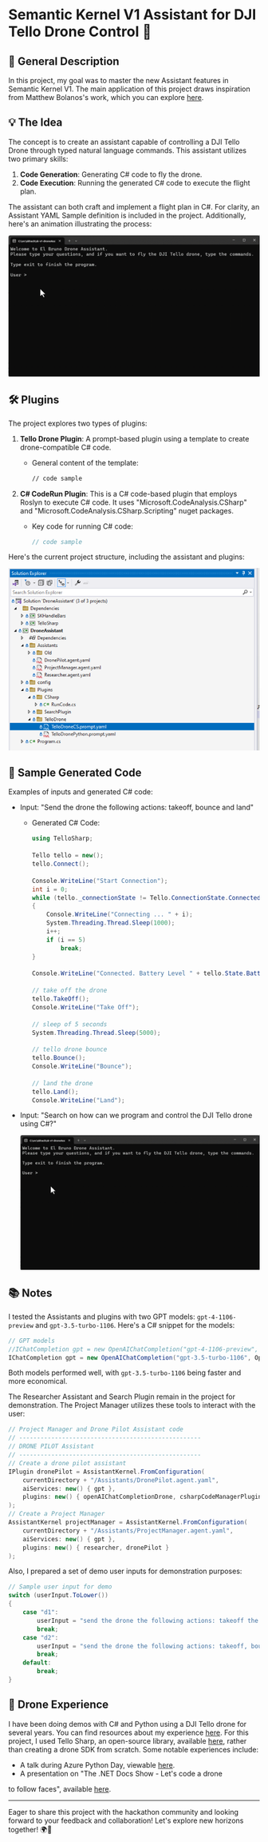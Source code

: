 # Semantic Kernel V1 Assistant for DJI Tello Drone Control 🚀

## 🌟 General Description
In this project, my goal was to master the new Assistant features in Semantic Kernel V1. The main application of this project draws inspiration from Matthew Bolanos's work, which you can explore [here](https://github.com/matthewbolanos/sk-v1-proposal/tree/main/dotnet/samples/06-Assistants).

## 💡 The Idea
The concept is to create an assistant capable of controlling a DJI Tello Drone through typed natural language commands. This assistant utilizes two primary skills:
1. **Code Generation**: Generating C# code to fly the drone.
2. **Code Execution**: Running the generated C# code to execute the flight plan.

The assistant can both craft and implement a flight plan in C#. For clarity, an Assistant YAML Sample definition is included in the project. Additionally, here's an animation illustrating the process:

![Working Process](images/20demo.gif)

## 🛠️ Plugins
The project explores two types of plugins:
1. **Tello Drone Plugin**: A prompt-based plugin using a template to create drone-compatible C# code.
    - General content of the template:
      ```markdown
      // code sample
      ```

2. **C# CodeRun Plugin**: This is a C# code-based plugin that employs Roslyn to execute C# code. It uses "Microsoft.CodeAnalysis.CSharp" and "Microsoft.CodeAnalysis.CSharp.Scripting" nuget packages.
    - Key code for running C# code:
      ```csharp
      // code sample
      ```

Here's the current project structure, including the assistant and plugins:

![Project Structure](images/30ProjectStructure.png)

## 📝 Sample Generated Code
Examples of inputs and generated C# code:

- Input: "Send the drone the following actions: takeoff, bounce and land"
  - Generated C# Code:
    ```csharp
    using TelloSharp;

    Tello tello = new();
    tello.Connect();

    Console.WriteLine("Start Connection");
    int i = 0;
    while (tello._connectionState != Tello.ConnectionState.Connected)
    {
        Console.WriteLine("Connecting ... " + i);
        System.Threading.Thread.Sleep(1000);
        i++;        
        if (i == 5)
            break;
    }

    Console.WriteLine("Connected. Battery Level " + tello.State.BatteryPercentage);

    // take off the drone
    tello.TakeOff();
    Console.WriteLine("Take Off");

    // sleep of 5 seconds
    System.Threading.Thread.Sleep(5000);

    // tello drone bounce
    tello.Bounce();
    Console.WriteLine("Bounce");

    // land the drone
    tello.Land();
    Console.WriteLine("Land");
    ```

- Input: "Search on how can we program and control the DJI Tello drone using C#?"

  ![Web Search Result](images/40searchweb.gif)

## 📚 Notes
I tested the Assistants and plugins with two GPT models: `gpt-4-1106-preview` and `gpt-3.5-turbo-1106`. Here's a C# snippet for the models:
```csharp
// GPT models
//IChatCompletion gpt = new OpenAIChatCompletion("gpt-4-1106-preview", OpenAIApiKey);
IChatCompletion gpt = new OpenAIChatCompletion("gpt-3.5-turbo-1106", OpenAIApiKey);
```
Both models performed well, with `gpt-3.5-turbo-1106` being faster and more economical.

The Researcher Assistant and Search Plugin remain in the project for demonstration. The Project Manager utilizes these tools to interact with the user:
```csharp
// Project Manager and Drone Pilot Assistant code
// ---------------------------------------------------
// DRONE PILOT Assistant
// ---------------------------------------------------
// Create a drone pilot assistant
IPlugin dronePilot = AssistantKernel.FromConfiguration(
	currentDirectory + "/Assistants/DronePilot.agent.yaml",
	aiServices: new() { gpt },
	plugins: new() { openAIChatCompletionDrone, csharpCodeManagerPlugin }
);
// Create a Project Manager
AssistantKernel projectManager = AssistantKernel.FromConfiguration(
	currentDirectory + "/Assistants/ProjectManager.agent.yaml",
	aiServices: new() { gpt },
	plugins: new() { researcher, dronePilot }
);
```

Also, I prepared a set of demo user inputs for demonstration purposes:
```csharp
// Sample user input for demo
switch (userInput.ToLower())
{
    case "d1":
        userInput = "send the drone the following actions: takeoff the drone, move forward 25 centimeters and land";
        break;
    case "d2":
        userInput = "send the drone the following actions: takeoff, bounce and land";
        break;
    default:
        break;
}
```

## 🚁 Drone Experience
I have been doing demos with C# and Python using a DJI Tello drone for several years. You can find resources about my experience [here](http://aka.ms/elbrunodrones). For this project, I used Tello Sharp, an open-source library, available [here](https://github.com/sblanchard/TelloSharp), rather than creating a drone SDK from scratch. Some notable experiences include:
- A talk during Azure Python Day, viewable [here](https://www.youtube.com/live/9xxpn-bJes0?si=p36G6hf4fEHNgSGz&t=18120).
- A presentation on "The .NET Docs Show - Let's code a drone

 to follow faces", available [here](https://www.youtube.com/watch?v=2xeKomASV0E&ab_channel=dotnet).

---

Eager to share this project with the hackathon community and looking forward to your feedback and collaboration! Let's explore new horizons together! 🌍🚁
